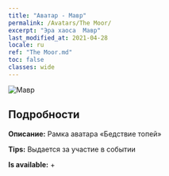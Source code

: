 ```yaml
---
title: "Аватар - Мавр"
permalink: /Avatars/The Moor/
excerpt: "Эра хаоса  Мавр"
last_modified_at: 2021-04-28
locale: ru
ref: "The Moor.md"
toc: false
classes: wide
---
```

 ![Мавр](/images/a/avatarFrame_70.png)

## Подробности

 **Описание:** Рамка аватара «Бедствие топей» 

 **Tips:** Выдается за участие в событии 

 **Is available:**  + 

